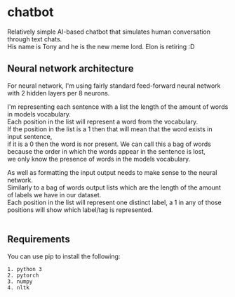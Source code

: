# chatbot
Relatively simple AI-based chatbot that simulates human conversation through text chats. <br/>
His name is Tony and he is the new meme lord. Elon is retiring :D

## Neural network architecture
For neural network, I'm using fairly standard feed-forward neural network with 2 hidden layers per 8 neurons.<br />

I'm representing each sentence with a list the length of the amount of words in models vocabulary.<br />
Each position in the list will represent a word from the vocabulary.<br/>
If the position in the list is a 1 then that will mean that the word exists in input sentence,<br />
if it is a 0 then the word is nor present. We can call this a bag of words because the order in which the words appear in the sentence is lost,<br />
we only know the presence of words in the models vocabulary.

As well as formatting the input output needs to make sense to the neural network. <br />
Similarly to a bag of words output lists which are the length of the amount of labels we have in our dataset.<br /> 
Each position in the list will represent one distinct label, a 1 in any of those positions will show which label/tag is represented.
<br/><br/>

## Requirements
You can use pip to install the following:
```
1. python 3
2. pytorch
3. numpy
4. nltk
```
<br /><br />